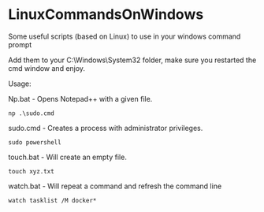 # LinuxCommandsOnWindows
Some useful scripts (based on Linux) to use in your windows command prompt

Add them to your C:\Windows\System32 folder, make sure you restarted the cmd window and enjoy. 

Usage: 

Np.bat - Opens Notepad++ with a given file.
```
np .\sudo.cmd
```

sudo.cmd - Creates a process with administrator privileges. 
```
sudo powershell
```

touch.bat - Will create an empty file. 
```
touch xyz.txt
```

watch.bat - Will repeat a command and refresh the command line 
```
watch tasklist /M docker*
```
